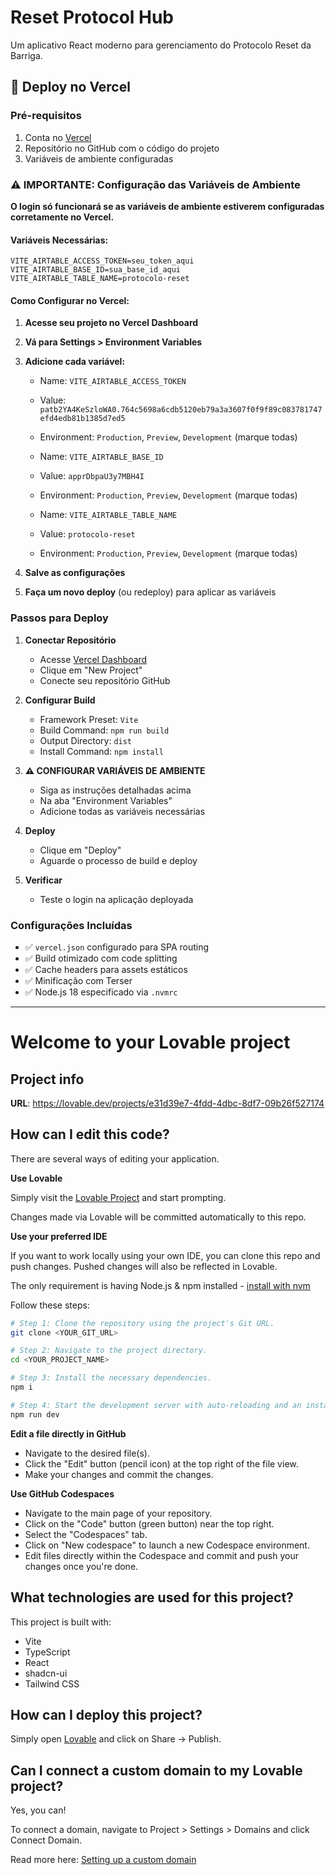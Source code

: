 # Reset Protocol Hub

Um aplicativo React moderno para gerenciamento do Protocolo Reset da Barriga.

## 🚀 Deploy no Vercel

### Pré-requisitos

1. Conta no [Vercel](https://vercel.com)
2. Repositório no GitHub com o código do projeto
3. Variáveis de ambiente configuradas

### ⚠️ IMPORTANTE: Configuração das Variáveis de Ambiente

**O login só funcionará se as variáveis de ambiente estiverem configuradas corretamente no Vercel.**

#### Variáveis Necessárias:
```
VITE_AIRTABLE_ACCESS_TOKEN=seu_token_aqui
VITE_AIRTABLE_BASE_ID=sua_base_id_aqui
VITE_AIRTABLE_TABLE_NAME=protocolo-reset
```

#### Como Configurar no Vercel:
1. **Acesse seu projeto no Vercel Dashboard**
2. **Vá para Settings > Environment Variables**
3. **Adicione cada variável:**
   - Name: `VITE_AIRTABLE_ACCESS_TOKEN`
   - Value: `patb2YA4KeSzloWA0.764c5698a6cdb5120eb79a3a3607f0f9f89c083781747efd4edb81b1385d7ed5`
   - Environment: `Production`, `Preview`, `Development` (marque todas)
   
   - Name: `VITE_AIRTABLE_BASE_ID`
   - Value: `apprDbpaU3y7MBH4I`
   - Environment: `Production`, `Preview`, `Development` (marque todas)
   
   - Name: `VITE_AIRTABLE_TABLE_NAME`
   - Value: `protocolo-reset`
   - Environment: `Production`, `Preview`, `Development` (marque todas)

4. **Salve as configurações**
5. **Faça um novo deploy** (ou redeploy) para aplicar as variáveis

### Passos para Deploy

1. **Conectar Repositório**
   - Acesse [Vercel Dashboard](https://vercel.com/dashboard)
   - Clique em "New Project"
   - Conecte seu repositório GitHub

2. **Configurar Build**
   - Framework Preset: `Vite`
   - Build Command: `npm run build`
   - Output Directory: `dist`
   - Install Command: `npm install`

3. **⚠️ CONFIGURAR VARIÁVEIS DE AMBIENTE**
   - Siga as instruções detalhadas acima
   - Na aba "Environment Variables"
   - Adicione todas as variáveis necessárias

4. **Deploy**
   - Clique em "Deploy"
   - Aguarde o processo de build e deploy

5. **Verificar**
   - Teste o login na aplicação deployada

### Configurações Incluídas

- ✅ `vercel.json` configurado para SPA routing
- ✅ Build otimizado com code splitting
- ✅ Cache headers para assets estáticos
- ✅ Minificação com Terser
- ✅ Node.js 18 especificado via `.nvmrc`

---

# Welcome to your Lovable project

## Project info

**URL**: https://lovable.dev/projects/e31d39e7-4fdd-4dbc-8df7-09b26f527174

## How can I edit this code?

There are several ways of editing your application.

**Use Lovable**

Simply visit the [Lovable Project](https://lovable.dev/projects/e31d39e7-4fdd-4dbc-8df7-09b26f527174) and start prompting.

Changes made via Lovable will be committed automatically to this repo.

**Use your preferred IDE**

If you want to work locally using your own IDE, you can clone this repo and push changes. Pushed changes will also be reflected in Lovable.

The only requirement is having Node.js & npm installed - [install with nvm](https://github.com/nvm-sh/nvm#installing-and-updating)

Follow these steps:

```sh
# Step 1: Clone the repository using the project's Git URL.
git clone <YOUR_GIT_URL>

# Step 2: Navigate to the project directory.
cd <YOUR_PROJECT_NAME>

# Step 3: Install the necessary dependencies.
npm i

# Step 4: Start the development server with auto-reloading and an instant preview.
npm run dev
```

**Edit a file directly in GitHub**

- Navigate to the desired file(s).
- Click the "Edit" button (pencil icon) at the top right of the file view.
- Make your changes and commit the changes.

**Use GitHub Codespaces**

- Navigate to the main page of your repository.
- Click on the "Code" button (green button) near the top right.
- Select the "Codespaces" tab.
- Click on "New codespace" to launch a new Codespace environment.
- Edit files directly within the Codespace and commit and push your changes once you're done.

## What technologies are used for this project?

This project is built with:

- Vite
- TypeScript
- React
- shadcn-ui
- Tailwind CSS

## How can I deploy this project?

Simply open [Lovable](https://lovable.dev/projects/e31d39e7-4fdd-4dbc-8df7-09b26f527174) and click on Share -> Publish.

## Can I connect a custom domain to my Lovable project?

Yes, you can!

To connect a domain, navigate to Project > Settings > Domains and click Connect Domain.

Read more here: [Setting up a custom domain](https://docs.lovable.dev/tips-tricks/custom-domain#step-by-step-guide)
